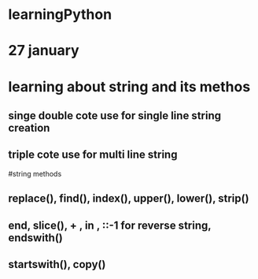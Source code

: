 # learningPython
# 27 january
# learning about string and its methos
## singe double cote use for single line string creation
## triple cote use for multi line string

#string methods

## replace(), find(), index(), upper(), lower(), strip()
## end, slice(), + , in , ::-1 for reverse string, endswith()
## startswith(), copy()
